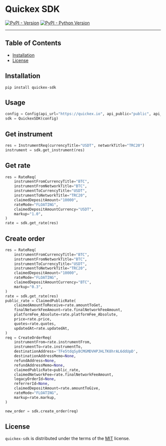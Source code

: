 # Quickex SDK

[![PyPI - Version](https://img.shields.io/pypi/v/йquickex-sdk.svg)](https://pypi.org/project/йquickex-sdk)
[![PyPI - Python Version](https://img.shields.io/pypi/pyversions/йquickex-sdk.svg)](https://pypi.org/project/йquickex-sdk)

-----

## Table of Contents

- [Installation](#installation)
- [License](#license)

## Installation

```console
pip install quickex-sdk
```
## Usage

```python
config = Config(api_url="https://quickex.io", api_public="public", api_secret="secret")
sdk = QuickexSDK(config)
```

## Get instrument

```python
res = InstrumentReq(currencyTitle="USDT", networkTitle="TRC20")
instrument = sdk.get_instrument(res)
```

## Get rate

```python
res = RateReq(
    instrumentFromCurrencyTitle="BTC",
    instrumentFromNetworkTitle="BTC",
    instrumentToCurrencyTitle="USDT",
    instrumentToNetworkTitle="TRC20",
    claimedDepositAmount="10000",
    rateMode="FLOATING",
    claimedDepositAmountCurrency="USDT",
    markup="1.0",
)
rate = sdk.get_rate(res)
```

## Create order

```python
res = RateReq(
    instrumentFromCurrencyTitle="BTC",
    instrumentFromNetworkTitle="BTC",
    instrumentToCurrencyTitle="USDT",
    instrumentToNetworkTitle="TRC20",
    claimedDepositAmount="10000",
    rateMode="FLOATING",
    claimedDepositAmountCurrency="BTC",
    markup="0.3",
)
rate = sdk.get_rate(res)
public_rate = ClaimedPublicRate(
    claimedAmountToReceive=rate.amountToGet,
    finalNetworkFeeAmount=rate.finalNetworkFeeAmount,
    platformFee_Absolute=rate.platformFee_Absolute,
    price=rate.price,
    quotes=rate.quotes,
    updatedAt=rate.updatedAt,
)
req = CreateOrderReq(
    instrumentFrom=rate.instrumentFrom,
    instrumentTo=rate.instrumentTo,
    destinationAddress='TFe5tdqSy8CMGMDVHPJHLTK8hrAL6ddUpD',
    destinationAddressMemo=None,
    refundAddress=None,
    refundAddressMemo=None,
    claimedPublicRate=public_rate,
    claimedNetworkFee=rate.finalNetworkFeeAmount,
    legacyOrderId=None,
    referrerId=None,
    claimedDepositAmount=rate.amountToGive,
    rateMode="FLOATING",
    markup=rate.markup,
)

new_order = sdk.create_order(req)
```

## License

`quickex-sdk` is distributed under the terms of the [MIT](https://spdx.org/licenses/MIT.html) license.
